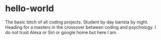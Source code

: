 # hello-world
The basic bitch of all coding projects.
Student by day barista by night. Heading for a masters in the crossover between coding and psychology. I do not trust Alexa or Siri or google home but here I am. 
